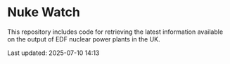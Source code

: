 # Nuke Watch

This repository includes code for retrieving the latest information available on the output of EDF nuclear power plants in the UK.

Last updated: 2025-07-10 14:13